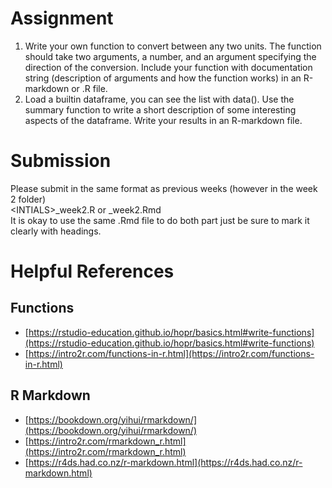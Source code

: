 # Assignment
<ol>
<li>Write your own function to convert between any two units. The function should take two arguments, a number, and an argument specifying the direction of the conversion. Include your function with documentation string (description of arguments and how the function works) in an R-markdown or .R file.</li>
<li>Load a builtin dataframe, you can see the list with data(). Use the summary function to write a short description of some interesting aspects of the dataframe. Write your results in an R-markdown file.</li>
</ol>

# Submission
Please submit in the same format as previous weeks (however in the week 2 folder)  <br>
\<INTIALS\>_week2.R or <INTIALS>_week2.Rmd <br>
It is okay to use the same .Rmd file to do both part just be sure to mark it clearly with headings.


# Helpful References 
## Functions
* [https://rstudio-education.github.io/hopr/basics.html#write-functions](https://rstudio-education.github.io/hopr/basics.html#write-functions)
* [https://intro2r.com/functions-in-r.html](https://intro2r.com/functions-in-r.html)

## R Markdown
* [https://bookdown.org/yihui/rmarkdown/](https://bookdown.org/yihui/rmarkdown/) 
* [https://intro2r.com/rmarkdown_r.html](https://intro2r.com/rmarkdown_r.html)
* [https://r4ds.had.co.nz/r-markdown.html](https://r4ds.had.co.nz/r-markdown.html)

